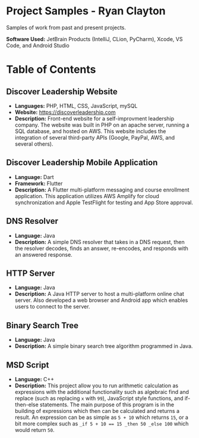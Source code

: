 # Project Samples - Ryan Clayton
Samples of work from past and present projects.

<b>Software Used:</b> JetBrain Products (IntelliJ, CLion, PyCharm), Xcode, VS Code, and Android Studio

# Table of Contents
## Discover Leadership Website
* <b>Languages:</b> PHP, HTML, CSS, JavaScript, mySQL
* <b>Website:</b> https://discoverleadership.com
* <b>Description:</b> Front-end website for a self-improvment leadership company.  The website was built in PHP on an apache server, running a SQL database, and hosted on AWS.  This website includes the integration of several third-party APIs (Google, PayPal, AWS, and several others).

## Discover Leadership Mobile Application
* <b>Language:</b> Dart
* <b>Framework:</b> Flutter
* <b>Description:</b> A Flutter multi-platform messaging and course enrollment application. This application utilizes AWS Amplify for cloud synchronization and Apple TestFlight for testing and App Store approval.

## DNS Resolver
* <b>Language:</b> Java
* <b>Description:</b> A simple DNS resolver that takes in a DNS request, then the resolver decodes, finds an answer, re-encodes, and responds with an answered response.

## HTTP Server
* <b>Language:</b> Java
* <b>Description:</b> A Java HTTP server to host a multi-platform online chat server. Also developed a web browser and Android app which enables users to connect to the server.

## Binary Search Tree
* <b>Language:</b> Java
* <b>Description:</b> A simple binary search tree algorithm programmed in Java.

## MSD Script
* <b>Language:</b> C++
* <b>Description:</b> This project allow you to run arithmetic calculation as expressions with the additional functionality such as algebraic
find and replace (such as replacing `x` with `99`), JavaScript style functions, and if-then-else statements.  The main
purpose of this program is in the building of expressions which then can be calculated and returns a result.  An
expression can be as simple as `5 + 10` which returns `15`, or a bit more complex such as `_if 5 + 10 == 15 _then
50 _else 100` which would return `50`.
